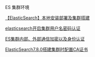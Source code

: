 ES 集群环境

[【ElasticSearch】本地安装部署及集群搭建](https://segmentfault.com/a/1190000023080158)

[elasticsearch开启集群用户名密码认证](https://blog.csdn.net/ColdFireMan/article/details/108738341)

[ES集群内部、外部通信加密以及身份认证](https://blog.csdn.net/weixin_42862818/article/details/116532243)

[ElasticSearch7.8.0搭建集群时配置CA证书](https://zhuanlan.zhihu.com/p/346136357)